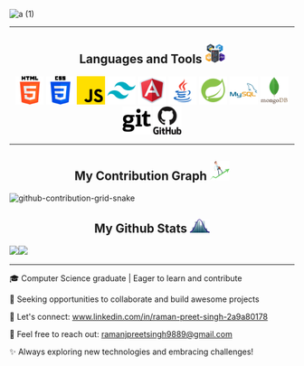 ![a (1)](https://github.com/raman-1999/raman-1999/assets/83714476/afc4b667-97e2-463d-ab8f-a66e465670cd)

---

<h2 align="center"">Languages and Tools <img src="https://github.com/raman-1999/raman-1999/blob/main/images/languages.png" width="35"> </h2>
<p align="center" >
 <img src="https://github.com/raman-1999/raman-1999/blob/main/images/html-5.png" width="50" height="50" style="margin-right:100;"/>
<img src="https://github.com/raman-1999/raman-1999/blob/main/images/css-3.png" width="50" height="50"/>
<img src="https://github.com/raman-1999/raman-1999/blob/main/images/js.png" width="50" height="50"/>
<img src="https://github.com/raman-1999/raman-1999/blob/main/images/tailwind.png" width="50" height="50"/>
<img src="https://github.com/raman-1999/raman-1999/blob/main/images/angular.png" width="50" height="50"/>
<img src="https://github.com/raman-1999/raman-1999/blob/main/images/java.png" width="50" height="50"/>
<img src="https://github.com/raman-1999/raman-1999/blob/main/images/spring-boot.png" width="50" height="50"/>
<img src="https://github.com/raman-1999/raman-1999/blob/main/images/mysql.png" width="50" height="50"/>
<img src="https://github.com/raman-1999/raman-1999/blob/main/images/mongodb.png" width="50" height="50"/>
<img src="https://github.com/raman-1999/raman-1999/blob/main/images/git.png" width="50" height="50"/>
<img src="https://github.com/raman-1999/raman-1999/blob/main/images/github.png" width="50" height="50"/>
</p>

---

<h2 align="center">
  My Contribution Graph <img src="https://github.com/raman-1999/raman-1999/blob/main/images/graph.png" width="35">
</h2>

![github-contribution-grid-snake](https://github.com/raman-1999/raman-1999/assets/83714476/e069cc87-3ee3-4c3c-baed-1153f0476f2f)


<h2 align="center">
  My Github Stats <img src="https://github.com/raman-1999/raman-1999/blob/main/images/stats.png" width="35">
</h2>

<img src="https://github-readme-stats.vercel.app/api?username=raman-1999&show_icons=true&hide_border=true&theme=dark&rank_icon=github"><img src="https://github-readme-stats.vercel.app/api/top-langs/?username=raman-1999&layout=compact&theme=dark">

---

🎓 Computer Science graduate | Eager to learn and contribute

🌟 Seeking opportunities to collaborate and build awesome projects

🔗 Let's connect: www.linkedin.com/in/raman-preet-singh-2a9a80178

📧 Feel free to reach out: ramanjpreetsingh9889@gmail.com

✨ Always exploring new technologies and embracing challenges!





